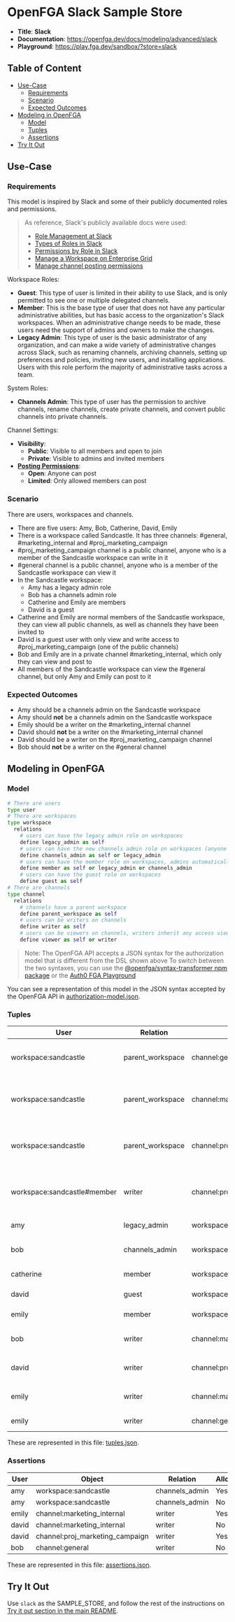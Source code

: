 # OpenFGA Slack Sample Store

* **Title**: **Slack** 
* **Documentation**: https://openfga.dev/docs/modeling/advanced/slack
* **Playground**: https://play.fga.dev/sandbox/?store=slack

## Table of Content
- [Use-Case](#use-case)
  - [Requirements](#requirements)
  - [Scenario](#scenario)
  - [Expected Outcomes](#expected-outcomes)
- [Modeling in OpenFGA](#modeling-in-openfga)
  - [Model](#model)
  - [Tuples](#tuples)
  - [Assertions](#assertions)
- [Try It Out](#try-it-out)

## Use-Case

### Requirements

This model is inspired by Slack and some of their publicly documented roles and permissions.

> As reference, Slack's publicly available docs were used:
>
> - [Role Management at Slack](https://slack.engineering/role-management-at-slack/)
> - [Types of Roles in Slack](https://slack.com/intl/en-ca/help/articles/360018112273-Types-of-roles-in-Slack)
> - [Permissions by Role in Slack](https://slack.com/intl/en-ca/help/articles/201314026-Permissions-by-role-in-Slack)
> - [Manage a Workspace on Enterprise Grid](https://slack.com/intl/en-ca/help/articles/115005225987-Manage-a-workspace-on-Enterprise-Grid)
> - [Manage channel posting permissions](https://slack.com/intl/en-ca/help/articles/360004635551-Manage-channel-posting-permissions-)


Workspace Roles:

- **Guest**: This type of user is limited in their ability to use Slack, and is only permitted to see one or multiple delegated channels.
- **Member**: This is the base type of user that does not have any particular administrative abilities, but has basic access to the organization's Slack workspaces. When an administrative change needs to be made, these users need the support of admins and owners to make the changes.
- **Legacy Admin**: This type of user is the basic administrator of any organization, and can make a wide variety of administrative changes across Slack, such as renaming channels, archiving channels, setting up preferences and policies, inviting new users, and installing applications. Users with this role perform the majority of administrative tasks across a team.

System Roles:

- **Channels Admin**: This type of user has the permission to archive channels, rename channels, create private channels, and convert public channels into private channels.

Channel Settings:

- **Visibility**:
  - **Public**: Visible to all members and open to join
  - **Private**: Visible to admins and invited members
- [**Posting Permissions**](https://slack.com/intl/en-ca/help/articles/360004635551-Manage-channel-posting-permissions-):
  - **Open**: Anyone can post
  - **Limited**: Only allowed members can post


### Scenario

There are users, workspaces and channels.
- There are five users: Amy, Bob, Catherine, David, Emily
- There is a workspace called Sandcastle. It has three channels: #general, #marketing_internal and #proj_marketing_campaign
- #proj_marketing_campaign channel is a public channel, anyone who is a member of the Sandcastle workspace can write in it
- #general channel is a public channel, anyone who is a member of the Sandcastle workspace can view it
- In the Sandcastle workspace:
  - Amy has a legacy admin role
  - Bob has a channels admin role
  - Catherine and Emily are members
  - David is a guest
- Catherine and Emily are normal members of the Sandcastle workspace, they can view all public channels, as well as channels they have been invited to
- David is a guest user with only view and write access to #proj_marketing_campaign (one of the public channels)
- Bob and Emily are in a private channel #marketing_internal, which only they can view and post to
- All members of the Sandcastle workspace can view the #general channel, but only Amy and Emily can post to it

### Expected Outcomes

- Amy should be a channels admin  on the Sandcastle workspace
- Amy should **not** be a channels admin  on the Sandcastle workspace
- Emily should be a writer on the #marketing_internal channel
- David should **not** be a writer on the #marketing_internal channel
- David should be a writer on the #proj_marketing_campaign channel
- Bob should **not** be a writer on the #general channel

## Modeling in OpenFGA

### Model

```python
# There are users
type user
# There are workspaces
type workspace
  relations
    # users can have the legacy admin role on workspaces
    define legacy_admin as self
    # users can have the new channels admin role on workspaces (anyone with a legacy admin role also gets all the channels admin role access) 
    define channels_admin as self or legacy_admin
    # users can have the member role on workspaces, admins automatically get all access granted to members
    define member as self or legacy_admin or channels_admin
    # users can have the guest role on workspaces
    define guest as self
# There are channels
type channel
  relations
    # channels have a parent workspace
    define parent_workspace as self
    # users can be writers on channels
    define writer as self
    # users can be viewers on channels, writers inherit any access viewers have
    define viewer as self or writer
```

> Note: The OpenFGA API accepts a JSON syntax for the authorization model that is different from the DSL shown above
>       To switch between the two syntaxes, you can use the [@openfga/syntax-transformer npm package](https://www.npmjs.com/package/@openfga/syntax-transformer) or the [Auth0 FGA Playground](https://play.fga.dev)

You can see a representation of this model in the JSON syntax accepted by the OpenFGA API in [authorization-model.json](./authorization-model.json).

### Tuples

| User                        | Relation         | Object                          | Description                                                                              |
|-----------------------------|------------------|---------------------------------|------------------------------------------------------------------------------------------|
| workspace:sandcastle        | parent_workspace | channel:general                 | The Sandcastle workspace is the parent workspace of the #general channel                 |
| workspace:sandcastle        | parent_workspace | channel:marketing_internal      | The Sandcastle workspace is the parent workspace of the #marketing_internal channel      |
| workspace:sandcastle        | parent_workspace | channel:proj_marketing_campaign | The Sandcastle workspace is the parent workspace of the #proj_marketing_campaign channel |
| workspace:sandcastle#member | writer           | channel:proj_marketing_campaign | Members of the Sandcastle workspace are writers in the #proj_marketing_campaign channel  |
| amy                         | legacy_admin     | workspace:sandcastle            | Amy is a legacy admin on the Sandcastle workspace                                        |
| bob                         | channels_admin   | workspace:sandcastle            | Bob is a channels admin on the Sandcastle workspace                                      |
| catherine                   | member           | workspace:sandcastle            | Catherine is a member in the Sandcastle workspace                                        |
| david                       | guest            | workspace:sandcastle            | David is a guest in the Sandcastle workspace                                             |
| emily                       | member           | workspace:sandcastle            | Emily is a member in the Sandcastle workspace                                            |
| bob                         | writer           | channel:marketing_internal      | Bob is a writer in the #marketing_internal channel                                       |
| david                       | writer           | channel:proj_marketing_campaign | David is a writer in the #proj_marketing_campaign channel                                |
| emily                       | writer           | channel:marketing_internal      | Emily is a writer in the #marketing_internal channel                                     |
| emily                       | writer           | channel:general                 | Emily is a writer in the #general channel                                                |

These are represented in this file: [tuples.json](./tuples.json).

### Assertions

| User  | Object                          | Relation       | Allowed? |
|-------|---------------------------------|----------------|----------|
| amy   | workspace:sandcastle            | channels_admin | Yes      |
| amy   | workspace:sandcastle            | channels_admin | No       |
| emily | channel:marketing_internal      | writer         | Yes      |
| david | channel:marketing_internal      | writer         | No       |
| david | channel:proj_marketing_campaign | writer         | Yes      |
| bob   | channel:general                 | writer         | No       |

These are represented in this file: [assertions.json](./assertions.json).

## Try It Out

Use `slack` as the SAMPLE_STORE, and follow the rest of the instructions on [Try it out section in the main README](https://github.com/openfga/sample-stores#try-it-out).
